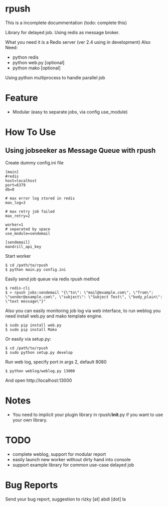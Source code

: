 rpush
=====

This is a incomplete docummentation (todo: complete this)

Library for delayed job. Using redis as message broker.

What you need it is a Redis server (ver 2.4 using in development)
Also Need:

 * python redis
 * python web.py [optional]
 * python mako [optional]
 
Using python multiprocess to handle parallel job

Feature
=======

 * Modular (easy to separate jobs, via config use_module)

How To Use
==========

Using jobseeker as Message Queue with rpush
-------------------------------------------

Create dummy config.ini file

    [main]
    #redis
    host=localhost
    port=6379
    db=0
    
    # max error log stored in redis
    max_log=3
    
    # max retry job failed
    max_retry=2
    
    worker=1
    # separated by space
    use_module=sendemail
    
    [sendemail]
    mandrill_api_key
    
    
Start worker

    $ cd /path/to/rpush
    $ python main.py config.ini
    
Easily send job queue via redis rpush method

    $ redis-cli
    $ > rpush jobs:sendemail "{\"to\": \"mail@example.com\", \"from\": \"sender@example.com\", \"subject\": \"Subject Test\", \"body_plain\": \"text message\"}"

Also you can easily monitoring job log via web interface,
to run weblog you need install web.py and mako template engine.

    $ sudo pip install web.py
    $ sudo pip install Mako

Or easily via setup.py:

    $ cd /path/to/rpush
    $ sudo python setup.py develop

Run web log, specify port in args 2, default 8080

    $ python weblog/weblog.py 13000

And open http://localhost:13000

Notes
=====

 * You need to implicit your plugin library in rpush/__init__.py if you want to use your own library.

TODO
====

 * complete weblog, support for modular report
 * easily launch new worker without dirty hand into console
 * support example library for common use-case delayed job
 
Bug Reports
===========

Send your bug report, suggestion to rizky [at] abdi [dot] la


